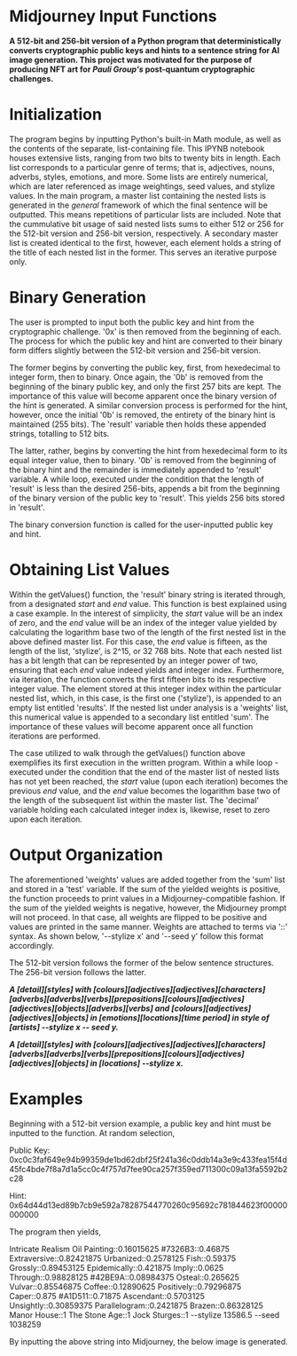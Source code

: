 # Midjourney Input Functions
__A 512-bit and 256-bit version of a Python program that deterministically converts cryptographic public keys and hints to a sentence string for AI image generation. This project was motivated for the purpose of producing NFT art for _Pauli Group's_ post-quantum cryptographic challenges.__

# Initialization
The program begins by inputting Python's built-in Math module, as well as the contents of the separate, list-containing file. This IPYNB notebook houses extensive lists, ranging from two bits to twenty bits in length. Each list corresponds to a particular genre of terms; that is, adjectives, nouns, adverbs, styles, emotions, and more. Some lists are entirely numerical, which are later referenced as image weightings, seed values, and stylize values. In the main program, a master list containing the nested lists is generated in the _general_ framework of which the final sentence will be outputted. This means repetitions of particular lists are included. Note that the cummulative bit usage of said nested lists sums to either 512 or 256 for the 512-bit version and 256-bit version, respectively. A secondary master list is created identical to the first, however, each element holds a string of the title of each nested list in the former. This serves an iterative purpose only.

# Binary Generation
The user is prompted to input both the public key and hint from the cryptographic challenge. '0x' is then removed from the beginning of each. The process for which the public key and hint are converted to their binary form differs slightly between the 512-bit version and 256-bit version. 

The former begins by converting the public key, first, from hexedecimal to integer form, then to binary. Once again, the '0b' is removed from the beginning of the binary public key, and only the first 257 bits are kept. The importance of this value will become apparent once the binary version of the hint is generated. A similar conversion process is performed for the hint, however, once the initial '0b' is removed, the entirety of the binary hint is maintained (255 bits). The 'result' variable then holds these appended strings, totalling to 512 bits. 

The latter, rather, begins by converting the hint from hexedecimal form to its equal integer value, then to binary. '0b' is removed from the beginning of the binary hint and the remainder is immediately appended to 'result' variable. A while loop, executed under the condition that the length of 'result' is less than the desired 256-bits, appends a bit from the beginning of the binary version of the public key to 'result'. This yields 256 bits stored in 'result'. 

The binary conversion function is called for the user-inputted public key and hint. 

# Obtaining List Values 
Within the getValues() function, the 'result' binary string is iterated through, from a designated _start_ and _end_ value. This function is best explained using a case example. In the interest of simplicity, the _start_ value will be an index of zero, and the _end_ value will be an index of the integer value yielded by calculating the logarithm base two of the length of the first nested list in the above defined master list. For this case, the _end_ value is fifteen, as the length of the list, 'stylize', is 2^15, or 32 768 bits. Note that each nested list has a bit length that can be represented by an integer power of two, ensuring that each _end_ value indeed yields and integer index. Furthermore, via iteration, the function converts the first fifteen bits to its respective integer value. The element stored at this integer index within the particular nested list, which, in this case, is the first one ('stylize'), is appended to an empty list entitled 'results'. If the nested list under analysis is a 'weights' list, this numerical value is appended to a secondary list entitled 'sum'. The importance of these values will become apparent once all function iterations are performed.

The case utilized to walk through the getValues() function above exemplifies its first execution in the written program. Within a while loop - executed under the condition that the end of the master list of nested lists has not yet been reached, the _start_ value (upon each iteration) becomes the previous _end_ value, and the _end_ value becomes the logarithm base two of the length of the subsequent list within the master list. The 'decimal' variable holding each calculated integer index is, likewise, reset to zero upon each iteration. 

# Output Organization
The aforementioned 'weights' values are added together from the 'sum' list and stored in a 'test' variable. If the sum of the yielded weights is positive, the function proceeds to print values in a Midjourney-compatible fashion. If the sum of the yielded weights is negative, however, the Midjourney prompt will not proceed. In that case, all weights are flipped to be positive and values are printed in the same manner. Weights are attached to terms via '::' syntax. As shown below, '--stylize x' and '--seed y' follow this format accordingly.

The 512-bit version follows the former of the below sentence structures. The 256-bit version follows the latter.

___A [detail][styles] with [colours][adjectives][adjectives][characters][adverbs][adverbs][verbs][prepositions][colours][adjectives][adjectives][objects][adverbs][verbs] and [colours][adjectives][adjectives][objects] in [emotions][locations][time period] in style of [artists] --stylize x -- seed y.___

___A [detail][styles] with [colours][adjectives][adjectives][characters][adverbs][adverbs][verbs][prepositions][colours][adjectives][adjectives][objects] in [locations] --stylize x.___

# Examples
Beginning with a 512-bit version example, a public key and hint must be inputted to the function. At random selection,

Public Key: 0xc0c3faf649e94b99359de1bd62dbf25f241a36c0ddb14a3e9c433fea15f4d45fc4bde7f8a7d1a5cc0c4f757d7fee90ca257f359ed711300c09a13fa5592b2c28

Hint: 0x64d44d13ed89b7cb9e592a78287544770260c95692c781844623f00000000000

The program then yields, 

Intricate Realism Oil Painting::0.16015625 #7326B3::0.46875 Extraversive::0.82421875 Urbanized::0.2578125 Fish::0.59375 Grossly::0.89453125 Epidemically::0.421875 Imply::0.0625 Through::0.98828125 #42BE9A::0.08984375 Osteal::0.265625 Vulvar::0.85546875 Coffee::0.12890625 Positively::0.79296875 Caper::0.875 #A1D511::0.71875 Ascendant::0.5703125 Unsightly::0.30859375 Parallelogram::0.2421875 Brazen::0.86328125 Manor House::1 The Stone Age::1 Jock Sturges::1 --stylize 13586.5 --seed 1038259

By inputting the above string into Midjourney, the below image is generated.


